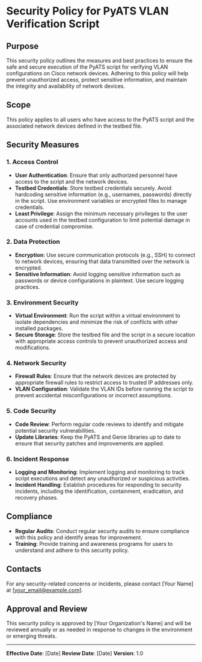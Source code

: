 # Security Policy for PyATS VLAN Verification Script

## Purpose
This security policy outlines the measures and best practices to ensure the safe and secure execution of the PyATS script for verifying VLAN configurations on Cisco network devices. Adhering to this policy will help prevent unauthorized access, protect sensitive information, and maintain the integrity and availability of network devices.

## Scope
This policy applies to all users who have access to the PyATS script and the associated network devices defined in the testbed file.

## Security Measures

### 1. Access Control
- **User Authentication**: Ensure that only authorized personnel have access to the script and the network devices.
- **Testbed Credentials**: Store testbed credentials securely. Avoid hardcoding sensitive information (e.g., usernames, passwords) directly in the script. Use environment variables or encrypted files to manage credentials.
- **Least Privilege**: Assign the minimum necessary privileges to the user accounts used in the testbed configuration to limit potential damage in case of credential compromise.

### 2. Data Protection
- **Encryption**: Use secure communication protocols (e.g., SSH) to connect to network devices, ensuring that data transmitted over the network is encrypted.
- **Sensitive Information**: Avoid logging sensitive information such as passwords or device configurations in plaintext. Use secure logging practices.

### 3. Environment Security
- **Virtual Environment**: Run the script within a virtual environment to isolate dependencies and minimize the risk of conflicts with other installed packages.
- **Secure Storage**: Store the testbed file and the script in a secure location with appropriate access controls to prevent unauthorized access and modifications.

### 4. Network Security
- **Firewall Rules**: Ensure that the network devices are protected by appropriate firewall rules to restrict access to trusted IP addresses only.
- **VLAN Configuration**: Validate the VLAN IDs before running the script to prevent accidental misconfigurations or incorrect assumptions.

### 5. Code Security
- **Code Review**: Perform regular code reviews to identify and mitigate potential security vulnerabilities.
- **Update Libraries**: Keep the PyATS and Genie libraries up to date to ensure that security patches and improvements are applied.

### 6. Incident Response
- **Logging and Monitoring**: Implement logging and monitoring to track script executions and detect any unauthorized or suspicious activities.
- **Incident Handling**: Establish procedures for responding to security incidents, including the identification, containment, eradication, and recovery phases.

## Compliance
- **Regular Audits**: Conduct regular security audits to ensure compliance with this policy and identify areas for improvement.
- **Training**: Provide training and awareness programs for users to understand and adhere to this security policy.

## Contacts
For any security-related concerns or incidents, please contact [Your Name] at [your_email@example.com].

## Approval and Review
This security policy is approved by [Your Organization's Name] and will be reviewed annually or as needed in response to changes in the environment or emerging threats.

---

**Effective Date**: [Date]
**Review Date**: [Date]
**Version**: 1.0